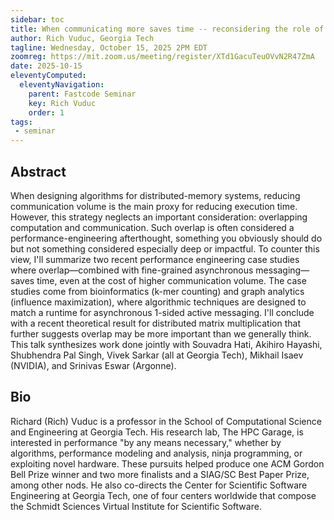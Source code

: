 ```yaml
---
sidebar: toc
title: When communicating more saves time -- reconsidering the role of computation-communication overlap
author: Rich Vuduc, Georgia Tech
tagline: Wednesday, October 15, 2025 2PM EDT
zoomreg: https://mit.zoom.us/meeting/register/XTd1GacuTeuOVvN2R47ZmA
date: 2025-10-15
eleventyComputed:
  eleventyNavigation:
    parent: Fastcode Seminar
    key: Rich Vuduc
    order: 1
tags:
 - seminar
---
```


## Abstract
   
When designing algorithms for distributed-memory systems, reducing communication volume is the main proxy for reducing execution time. However, this strategy neglects an important consideration: overlapping computation and communication. Such overlap is often considered a performance-engineering afterthought, something you obviously should do but not something considered especially deep or impactful. To counter this view, I'll summarize two recent performance engineering case studies where overlap—combined with fine-grained asynchronous messaging—saves time, even at the cost of higher communication volume. The case studies come from bioinformatics (k-mer counting) and graph analytics (influence maximization), where algorithmic techniques are designed to match a runtime for asynchronous 1-sided active messaging. I'll conclude with a recent theoretical result for distributed matrix multiplication that further suggests overlap may be more important than we generally think. This talk synthesizes work done jointly with Souvadra Hati, Akihiro Hayashi, Shubhendra Pal Singh, Vivek Sarkar (all at Georgia Tech), Mikhail Isaev (NVIDIA), and Srinivas Eswar (Argonne).

## Bio

Richard (Rich) Vuduc is a professor in the School of Computational Science and Engineering at Georgia Tech. His research lab, The HPC Garage, is interested in performance "by any means necessary," whether by algorithms, performance modeling and analysis, ninja programming, or exploiting novel hardware. These pursuits helped produce one ACM Gordon Bell Prize winner and two more finalists and a SIAG/SC Best Paper Prize, among other nods. He also co-directs the Center for Scientific Software Engineering at Georgia Tech, one of four centers worldwide that compose the Schmidt Sciences Virtual Institute for Scientific Software.